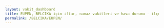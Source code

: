 ```yaml
---
layout: vakit_dashboard
title: EUPEN, BELCIKA için iftar, namaz vakitleri ve hava durumu - ilçe/eyalet seç
permalink: /BELCIKA/EUPEN/
---
```


<script type="text/javascript">
  var GLOBAL_COUNTRY = 'BELCIKA';
  var GLOBAL_CITY = 'EUPEN';
  var GLOBAL_STATE = '';
  var lat = 72;
  var lon = 21;
</script>
